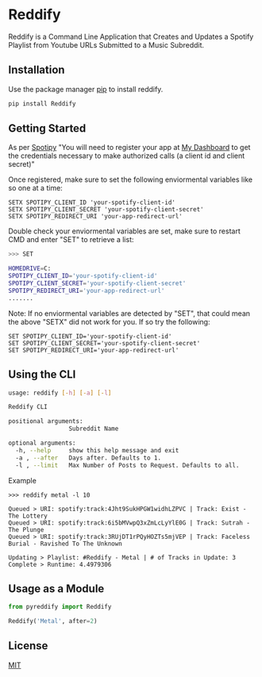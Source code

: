 # Reddify
Reddify is a Command Line Application that Creates and Updates a Spotify Playlist from Youtube URLs Submitted to a Music Subreddit.

## Installation

Use the package manager [pip](https://pip.pypa.io/en/stable/) to install reddify.

```bash
pip install Reddify
```

## Getting Started
As per [Spotipy](https://spotipy.readthedocs.io/en/2.17.1/#getting-started)
"You will need to register your app at [My Dashboard](https://developer.spotify.com/dashboard/applications) to get the credentials necessary to make authorized calls (a client id and client secret)"

Once registered, make sure to set the following enviormental variables like so one at a time:
```
SETX SPOTIPY_CLIENT_ID 'your-spotify-client-id'
SETX SPOTIPY_CLIENT_SECRET 'your-spotify-client-secret'
SETX SPOTIPY_REDIRECT_URI 'your-app-redirect-url'
```

Double check your enviormental variables are set, make sure to restart CMD and enter "SET" to retrieve a list:
```bash
>>> SET

HOMEDRIVE=C:
SPOTIPY_CLIENT_ID='your-spotify-client-id'
SPOTIPY_CLIENT_SECRET='your-spotify-client-secret'
SPOTIPY_REDIRECT_URI='your-app-redirect-url'
.......
```

Note: If no enviormental variables are detected by "SET", that could mean the above "SETX" did not work for you. If so try the following:
```
SET SPOTIPY_CLIENT_ID='your-spotify-client-id'
SET SPOTIPY_CLIENT_SECRET='your-spotify-client-secret'
SET SPOTIPY_REDIRECT_URI='your-app-redirect-url'
```

## Using the CLI
```bash
usage: reddify [-h] [-a] [-l]

Reddify CLI

positional arguments:
                 Subreddit Name

optional arguments:
  -h, --help     show this help message and exit
  -a , --after   Days after. Defaults to 1.
  -l , --limit   Max Number of Posts to Request. Defaults to all.

```

Example
```
>>> reddify metal -l 10

Queued > URI: spotify:track:4Jht9SukHPGW1widhLZPVC | Track: Exist - The Lottery
Queued > URI: spotify:track:6i5bMVwpQ3xZmLcLyYlE0G | Track: Sutrah - The Plunge
Queued > URI: spotify:track:3RUjDT1rPQyHOZTs5mjVEP | Track: Faceless Burial - Ravished To The Unknown

Updating > Playlist: #Reddify - Metal | # of Tracks in Update: 3
Complete > Runtime: 4.4979306
```

## Usage as a Module 
```python
from pyreddify import Reddify

Reddify('Metal', after=2)
```

## License
[MIT](https://choosealicense.com/licenses/mit/)